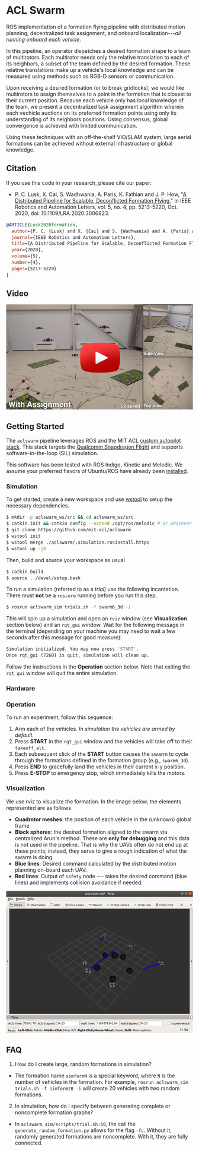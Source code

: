 ACL Swarm
=========

ROS implementation of a formation flying pipeline with distributed motion planning, decentralized task assignment, and onboard localization---*all running onboard each vehicle*.

In this pipeline, an operator dispatches a desired formation shape to a team of multirotors. Each multirotor needs only the relative translation to each of its neighbors, a subset of the team defined by the desired formation. These relative translations make up a vehicle's local knowledge and can be measured using methods such as RGB-D sensors or communication.

Upon receiving a desired formation (or to break gridlocks), we would like multirotors to assign themselves to a point in the formation that is closest to their current position. Because each vehicle only has *local* knowledge of the team, we present a decentralized task assignment algorithm wherein each vechicle auctions on its preferred formation points using only its understanding of its neighbors positions. Using consensus, global convergence is achieved with limited communication.

Using these techniques with an off-the-shelf VIO/SLAM system, large aerial formations can be achieved without external infrastructure or global knowledge.

## Citation

If you use this code in your research, please cite our paper:

- P. C. Lusk, X. Cai, S. Wadhwania, A. Paris, K. Fathian and J. P. How, "[A Distributed Pipeline for Scalable, Deconflicted Formation Flying](https://arxiv.org/abs/2003.01851)," in IEEE Robotics and Automation Letters, vol. 5, no. 4, pp. 5213-5220, Oct. 2020, doi: 10.1109/LRA.2020.3006823.

```bibtex
@ARTICLE{Lusk2020formation,
  author={P. C. {Lusk} and X. {Cai} and S. {Wadhwania} and A. {Paris} and K. {Fathian} and J. P. {How}},
  journal={IEEE Robotics and Automation Letters}, 
  title={A Distributed Pipeline for Scalable, Deconflicted Formation Flying}, 
  year={2020},
  volume={5},
  number={4},
  pages={5213-5220}
}
```

## Video

<p align="center">
    <a href="https://www.youtube.com/watch?v=il0UJCyiAzY"><img src=".github/aclswarm_thumb.png" alt="ACL swarm video" /></a>
</p>

## Getting Started

The `aclswarm` pipeline leverages ROS and the MIT ACL [custom autopilot stack](https://gitlab.com/mit-acl/fsw/snap-stack). This stack targets the [Qualcomm Snapdragon Flight](https://developer.qualcomm.com/hardware/qualcomm-flight-pro) and supports software-in-the-loop (SIL) simulation.

This software has been tested with ROS Indigo, Kinetic and Melodic. We assume your preferred flavors of Ubuntu/ROS have already been [installed](http://wiki.ros.org/ROS/Installation).

### Simulation

To get started, create a new workspace and use [wstool](http://wiki.ros.org/wstool) to setup the necessary dependencies.

```bash
$ mkdir -p aclswarm_ws/src && cd aclswarm_ws/src
$ catkin init && catkin config --extend /opt/ros/melodic # or whatever
$ git clone https://github.com/mit-acl/aclswarm
$ wstool init
$ wstool merge ./aclswarm/.simulation.rosinstall.https
$ wstool up -j8
```

Then, build and source your workspace as usual

```bash
$ catkin build
$ source ../devel/setup.bash
```

To run a simulation (referred to as a *trial*) use the following incantation. There must **not** be a `roscore` running before you run this step.

```bash
$ rosrun aclswarm_sim trials.sh -f swarm6_3d -i
```

This will spin up a simulation and open an `rviz` window (see **Visualization** section below) and an `rqt_gui` window. Wait for the following message in the terminal (depending on your machine you may need to wait a few seconds after this message for good measure):

```bash
Simulation initialized. You may now press 'START'.
Once rqt_gui (7260) is quit, simulation will clean up.
```

Follow the instructions in the **Operation** section below. Note that exiting the `rqt_gui` window will quit the entire simulation.

### Hardware

### Operation

To run an experiment, follow this sequence:

1. Arm each of the vehicles. *In simulation the vehicles are armed by default.*
2. Press **START** in the `rqt_gui` window and the vehicles will take off to their `takeoff_alt`.
3. Each subsequent click of the **START** button causes the swarm to cycle through the formations defined in the formation group (e.g., `swarm6_3d`).
4. Press **END** to gracefully land the vehicles in their current x-y position.
5. Press **E-STOP** to emergency stop, which immediately kills the motors.

### Visualization

We use rviz to visualize the formation. In the image below, the elements represented are as follows

  - **Quadrotor meshes**: the position of each vehicle in the (unknown) global frame
  - **Black spheres**: the desired formation aligned to the swarm via centralized Arun's method. These are **only for debugging** and this data is not used in the pipeline. That is why the UAVs often do not end up at these points; instead, they serve to give a rough indication of what the swarm is doing.
  - **Blue lines**: Desired command calculated by the distributed motion planning on-board each UAV.
  - **Red lines**: Output of `safety` node --- takes the desired command (blue lines) and implements collision avoidance if needed.

<p align="center">
  <img src=".github/aclswarm_sim.png" alt="ACL swarm rviz visualization" />
</p>

## FAQ

1. How do I create large, random formations in simulation?
  - The formation name `simformN` is a special keyword, where `N` is the number of vehicles in the formation. For example, `rosrun aclswarm_sim trials.sh -f simform20 -i` will create 20 vehicles with two random formations.

2. In simulation, how do I specify between generating complete or noncomplete formation graphs?
  - In `aclswarm_sim/scripts/trial.sh:60`, the call the `generate_random_formation.py` allows for the flag `-fc`. Without it, randomly generated formations are noncomplete. With it, they are fully connected.
